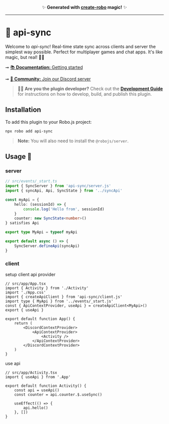 <p align="center">✨ <strong>Generated with <a href="https://roboplay.dev/create-robo">create-robo</a> magic!</strong> ✨</p>

---

# 🚀 api-sync

Welcome to _api-sync_! Real-time state sync across clients and server the simplest way possible. Perfect for multiplayer games and chat apps. It's like magic, but real! 🎩✨

➞ [📚 **Documentation:** Getting started](https://docs.roboplay.dev/docs/getting-started)

➞ [🚀 **Community:** Join our Discord server](https://roboplay.dev/discord)

> 👩‍💻 **Are you the plugin developer?** Check out the **[Development Guide](DEVELOPMENT.md)** for instructions on how to develop, build, and publish this plugin.

## Installation

To add this plugin to your Robo.js project:

```bash
npx robo add api-sync
```

> **Note:** You will also need to install the `@robojs/server`.

## Usage 🎨

### server

```ts
// src/events/_start.ts
import { SyncServer } from 'api-sync/server.js'
import { syncApi, Api, SyncState } from '../syncApi'

const myApi = {
	hello: (sessionId) => {
		console.log('Hello from', sessionId)
	}
    counter: new SyncState<number>()
} satisfies Api

export type MyApi = typeof myApi

export default async () => {
	SyncServer.defineApi(syncApi)
}
```

### client

setup client api provider

```tsx
// src/app/App.tsx
import { Activity } from './Activity'
import './App.css'
import { createApiClient } from 'api-sync/client.js'
import type { MyApi } from '../events/_start.js'
const { ApiContextProvider, useApi } = createApiClient<MyApi>()
export { useApi }

export default function App() {
	return (
		<DiscordContextProvider>
			<ApiContextProvider>
				<Activity />
			</ApiContextProvider>
		</DiscordContextProvider>
	)
}
```

use api

```tsx
// src/app/Activity.tsx
import { useApi } from '.App'

export default function Activity() {
	const api = useApi()
	const counter = api.counter.$.useSync()

	useEffect(() => {
		api.hello()
	}, [])
}
```
